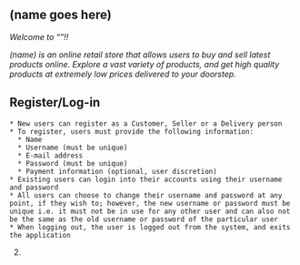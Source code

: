 ## (name goes here)

*Welcome to “”!!*  

*(name) is an online retail store that allows users to buy and sell latest products online. Explore a vast variety of products, and get high quality products at extremely low prices delivered to your doorstep.*  

Register/Log-in
----

    * New users can register as a Customer, Seller or a Delivery person
    * To register, users must provide the following information:
      * Name
      * Username (must be unique)
      * E-mail address
      * Password (must be unique)
      * Payment information (optional, user discretion)
    * Existing users can login into their accounts using their username and password
    * All users can choose to change their username and password at any point, if they wish to; however, the new username or password must be unique i.e. it must not be in use for any other user and can also not be the same as the old username or password of the particular user
    * When logging out, the user is logged out from the system, and exits the application

2. 
